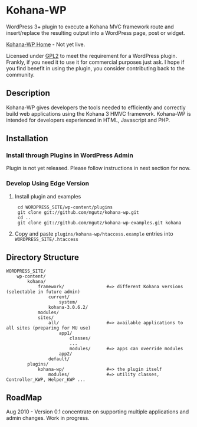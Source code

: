 # Kohana-WP

WordPress 3+ plugin to execute a Kohana MVC framework route and insert/replace
the resulting output into a WordPress page, post or widget.

[Kohana-WP Home](http://kohana-wp.mgutz.com) - Not yet live.

Licensed under [GPL2](http://www.gnu.org/licenses/old-licenses/gpl-2.0.html) to meet the
requirement for a WordPress plugin. Frankly, if you need it to use it for commercial purposes just ask. 
I hope if you find benefit in using the plugin, you consider contributing back to the community.

## Description

Kohana-WP gives developers the tools needed to efficiently and correctly build 
web applications using the Kohana 3 HMVC framework. Kohana-WP is intended for developers 
experienced in HTML, Javascript and PHP.

## Installation

### Install through Plugins in WordPress Admin

Plugin is not yet released. Please follow instructions in next section for now.

### Develop Using Edge Version

1. Install plugin and examples

        cd WORDPRESS_SITE/wp-content/plugins
        git clone git://github.com/mgutz/kohana-wp.git
        cd ..
        git clone git://github.com/mgutz/kohana-wp-examples.git kohana

2. Copy and paste `plugins/kohana-wp/htaccess.example` entries into `WORDPRESS_SITE/.htaccess`

## Directory Structure

    WORDPRESS_SITE/
        wp-content/
            kohana/
                framework/                #=> different Kohana versions (selectable in future admin)
                    current/
                        system/
                    kohana-3.0.6.2/
                modules/
                sites/                    
                    all/                  #=> available applications to all sites (preparing for MU use)
                        app1/
                            classes/
                            ...
                            modules/      #=> apps can override modules
                        app2/
                    default/
            plugins/
                kohana-wp/                #=> the plugin itself
                    modules/              #=> utility classes, Controller_KWP, Helper_KWP ...
                
## RoadMap

Aug 2010 - Version 0.1 concentrate on supporting multiple applications and admin changes. Work in progress.
